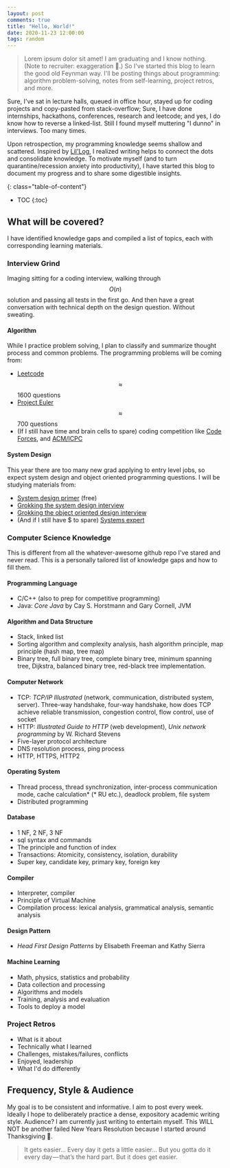```yaml
---
layout: post
comments: true
title: "Hello, World!"
date: 2020-11-23 12:00:00
tags: random
---
```




> Lorem ipsum dolor sit amet! I am graduating and I know nothing. (Note to recruiter: exaggeration 🙊.) So I've started this blog to learn the good old Feynman way. I'll be posting things about programming: algorithm problem-solving, notes from self-learning, project retros, and more.

<!--more-->


Sure, I've sat in lecture halls, queued in office hour, stayed up for coding projects and copy-pasted from stack-overflow; Sure, I have done internships, hackathons, conferences, research and leetcode; and yes, I do know how to reverse a linked-list. Still I found myself muttering "I dunno" in interviews. Too many times.

Upon retrospection, my programming knowledge seems shallow and scattered. Inspired by [Lil'Log](https://lilianweng.github.io/lil-log), I realized writing helps to connect the dots and consolidate knowledge. To motivate myself (and to turn quarantine/recession anxiety into productivity), I have started this blog to document my progress and to share some digestible insights.


{: class="table-of-content"}
* TOC
{:toc}


## What will be covered?
I have identified knowledge gaps and compiled a list of topics, each with corresponding learning materials.

### Interview Grind
Imaging sitting for a coding interview, walking through $$O(n)$$ solution and passing all tests in the first go. And then have a great conversation with technical depth on the design question. Without sweating.

#### Algorithm
While I practice problem solving, I plan to classify and summarize thought process and common problems. The programming problems will be coming from:
- [Leetcode](https://leetcode.com/) $$\approx$$ 1600 questions
- [Project Euler](https://projecteuler.net/) $$\approx$$ 700 questions
- (If I still have time and brain cells to spare) coding competition like [Code Forces](https://codeforces.com/problemset), and [ACM/ICPC](http://poj.org/problemlist)

#### System Design
This year there are too many new grad applying to entry level jobs, so expect system design and object oriented programming questions. I will be studying materials from:
- [System design primer](https://github.com/donnemartin/system-design-primer) (free)
- [Grokking the system design interview](https://www.educative.io/courses/grokking-the-system-design-interview)
- [Grokking the object oriented design interview](https://www.educative.io/courses/grokking-the-object-oriented-design-interview)
- (And if I still have $ to spare) [Systems expert](https://www.algoexpert.io/systems/fundamentals)

### Computer Science Knowledge
This is different from all the whatever-awesome github repo I've stared and never read. This is a personally tailored list of knowledge gaps and how to fill them.

#### Programming Language
- C/C++ (also to prep for competitive programming)
- Java: *Core Java* by Cay S. Horstmann and Gary Cornell, JVM

#### Algorithm and Data Structure
- Stack, linked list
- Sorting algorithm and complexity analysis, hash algorithm principle, map principle (hash map, tree map)
- Binary tree, full binary tree, complete binary tree, minimum spanning tree, Dijkstra, balanced binary tree, red-black tree implementation.

#### Computer Network
- TCP: *TCP/IP Illustrated* (network, communication, distributed system, server). Three-way handshake, four-way handshake, how does TCP achieve reliable transmission, congestion control, flow control, use of socket
- HTTP: *Illustrated Guide to HTTP* (web development), *Unix network programming* by W. Richard Stevens
- Five-layer protocol architecture
- DNS resolution process, ping process
- HTTP, HTTPS, HTTP2

#### Operating System
- Thread process, thread synchronization, inter-process communication mode, cache calculation* (* RU etc.), deadlock problem, file system
- Distributed programming

#### Database
- 1 NF, 2 NF, 3 NF
- sql syntax and commands
- The principle and function of index
- Transactions: Atomicity, consistency, isolation, durability
- Super key, candidate key, primary key, foreign key

#### Compiler
- Interpreter, compiler
- Principle of Virtual Machine
- Compilation process: lexical analysis, grammatical analysis, semantic analysis

#### Design Pattern
- *Head First Design Patterns* by Elisabeth Freeman and Kathy Sierra

#### Machine Learning
- Math, physics, statistics and probability
- Data collection and processing
- Algorithms and models
- Training, analysis and evaluation
- Tools to deploy a model

### Project Retros
- What is it about
- Technically what I learned
- Challenges, mistakes/failures, conflicts
- Enjoyed, leadership
- What I'd do differently


## Frequency, Style & Audience
My goal is to be consistent and informative. I aim to post every week. Ideally I hope to deliberately practice a dense, expository academic writing style. Audience? I am currently just writing to entertain myself. This WILL NOT be another failed New Years Resolution because I started around Thanksgiving 🦃.

> It gets easier… Every day it gets a little easier… But you gotta do it every day — that’s the hard part. But it does get easier.
